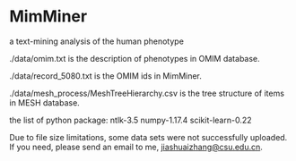# MimMiner
a text-mining analysis of the human phenotype

./data/omim.txt is the description of phenotypes in OMIM database.

./data/record_5080.txt is the OMIM ids in MimMiner.

./data/mesh_process/MeshTreeHierarchy.csv is the tree structure of items in MESH database.


the list of python package:
ntlk-3.5
numpy-1.17.4
scikit-learn-0.22


Due to file size limitations, some data sets were not successfully uploaded. If you need, please send an email to me, jiashuaizhang@csu.edu.cn.

